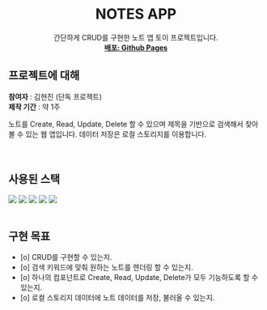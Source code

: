 <div align="center">
  <h1 align="center">NOTES APP</h3>

  <p align="center">
    간단하게 CRUD를 구현한 노트 앱 토이 프로젝트입니다.
    <br />
    <a href="https://greatisland.github.io/note-app"><strong>배포: Github Pages</strong></a>
  </p>
</div>

## 프로젝트에 대해

<strong>참여자</strong> : 김현진 (단독 프로젝트)
<br />
<strong>제작 기간</strong> : 약 1주

노트를 Create, Read, Update, Delete 할 수 있으며 제목을 기반으로 검색해서 찾아볼 수 있는 웹 앱입니다. 데이터 저장은 로컬 스토리지를 이용합니다.
<br /><br /><br />

## 사용된 스택
<img src="https://img.shields.io/badge/TypeScript-3178C6?style=for-the-badge&logo=typescript&logoColor=white">
<img src="https://img.shields.io/badge/React-20232A?style=for-the-badge&logo=react&logoColor=61DAFB">
<img src="https://img.shields.io/badge/Redux Toolkit-20232A?style=for-the-badge&logo=redux&logoColor=61DAFB">
<img src="https://img.shields.io/badge/Styled Components-DB7093?style=for-the-badge&logo=styledcomponents&logoColor=white">
<img src="https://img.shields.io/badge/Vite-646CFF?style=for-the-badge&logo=vite&logoColor=white">
<br /><br />

## 구현 목표
- [o] CRUD를 구현할 수 있는지.
- [o] 검색 키워드에 맞춰 원하는 노트를 렌더링 할 수 있는지.
- [o] 하나의 컴포넌트로 Create, Read, Update, Delete가 모두 기능하도록 할 수 있는지.
- [o] 로컬 스토리지 데이터에 노트 데이터를 저장, 불러올 수 있는지.
